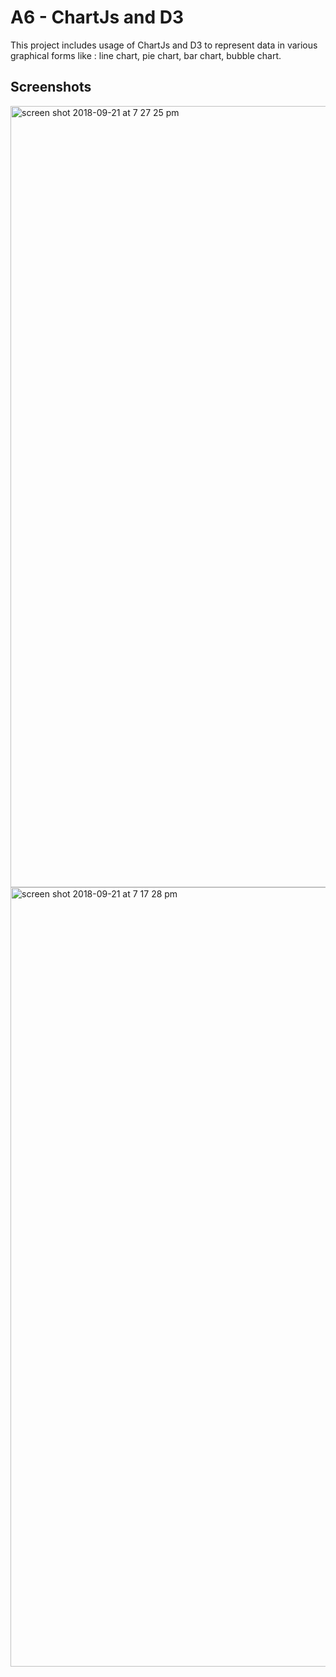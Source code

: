 # A6 - ChartJs  and D3

This project includes usage of ChartJs and D3 to represent data in various graphical forms like : line chart, pie chart, bar chart, bubble chart.

## Screenshots

<img width="1250" alt="screen shot 2018-09-21 at 7 27 25 pm" src="https://user-images.githubusercontent.com/22128448/45885633-8eb8eb00-bdd4-11e8-82f0-e60930ec146c.png">
<img width="1247" alt="screen shot 2018-09-21 at 7 17 28 pm" src="https://user-images.githubusercontent.com/22128448/45885669-a42e1500-bdd4-11e8-8e85-65513f8ee268.png">
